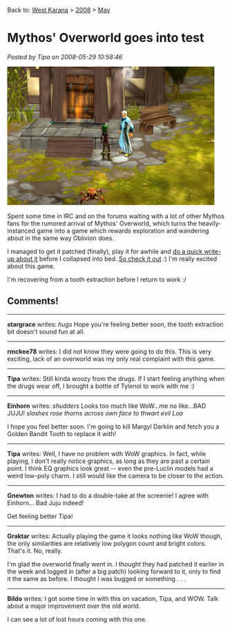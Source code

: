 Back to: [West Karana](/posts/westkarana.md) > [2008](/posts/2008/westkarana.md) > [May](./westkarana.md)
# Mythos' Overworld goes into test

*Posted by Tipa on 2008-05-29 10:58:46*

![mythos-2008-05-28-23-42-04-66.jpg](../../../uploads/2008/05/mythos-2008-05-28-23-42-04-66.jpg)

Spent some time in IRC and on the forums waiting with a lot of other Mythos fans for the rumored arrival of Mythos' Overworld, which turns the heavily-instanced game into a game which rewards exploration and wandering about in the same way Oblivion does.

I managed to get it patched (finally), play it for awhile and [do a quick write-up about it](http://www.massively.com/2008/05/29/a-first-look-at-mythos-overworld/) before I collapsed into bed. [So check it out](http://www.massively.com/2008/05/29/a-first-look-at-mythos-overworld/) :) I'm really excited about this game.

I'm recovering from a tooth extraction before I return to work :/

## Comments!

---

**stargrace** writes: *hugs* Hope you're feeling better soon, the tooth extraction bit doesn't sound fun at all.

---

**rmckee78** writes: I did not know they were going to do this. This is very exciting, lack of an overworld was my only real complaint with this game.

---

**Tipa** writes: Still kinda woozy from the drugs. If I start feeling anything when the drugs wear off, I brought a bottle of Tylenol to work with me :)

---

**Einhorn** writes: *shudders* Looks too much like WoW...me no like...BAD JUJU! *slashes rose thorns across own face to thwart evil Loa*

I hope you feel better soon. I'm going to kill Margyl Darklin and fetch you a Golden Bandit Tooth to replace it with!

---

**Tipa** writes: Well, I have no problem with WoW graphics. In fact, while playing, I don't really notice graphics, as long as they are past a certain point. I think EQ graphics look great -- even the pre-Luclin models had a weird low-poly charm. I still would like the camera to be closer to the action.

---

**Gnewton** writes: I had to do a double-take at the screenie! I agree with Einhorn... Bad Juju indeed!

Get feeling better Tipa!

---

**Graktar** writes: Actually playing the game it looks nothing like WoW though, the only similarities are relatively low polygon count and bright colors. That's it. No, really.

I'm glad the overworld finally went in. I thought they had patched it earlier in the week and logged in (after a big patch) looking forward to it, only to find it the same as before. I thought I was bugged or something . . .

---

**Bildo** writes: I got some time in with this on vacation, Tipa, and WOW. Talk about a major improvement over the old world.

I can see a lot of lost hours coming with this one.


